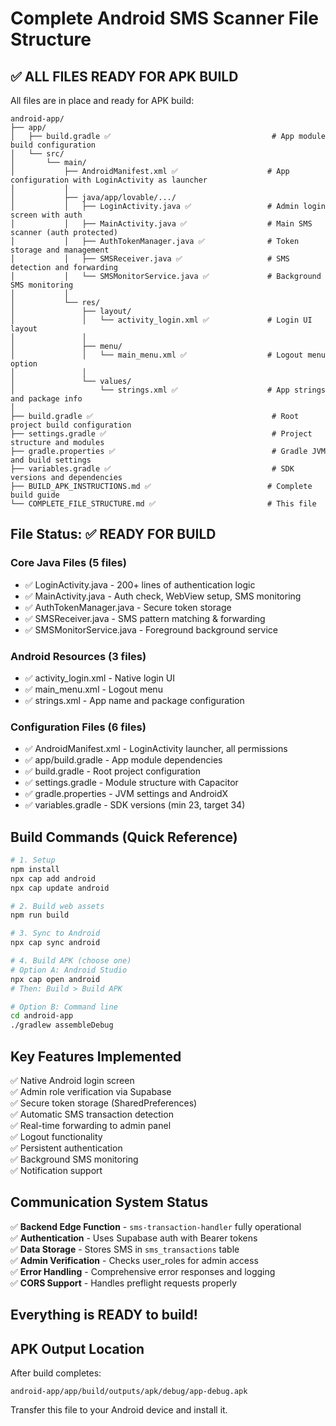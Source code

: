 # Complete Android SMS Scanner File Structure

## ✅ ALL FILES READY FOR APK BUILD

All files are in place and ready for APK build:

```
android-app/
├── app/
│   ├── build.gradle ✅                                    # App module build configuration
│   └── src/
│       └── main/
│           ├── AndroidManifest.xml ✅                    # App configuration with LoginActivity as launcher
│           │
│           ├── java/app/lovable/.../
│           │   ├── LoginActivity.java ✅                 # Admin login screen with auth
│           │   ├── MainActivity.java ✅                  # Main SMS scanner (auth protected)
│           │   ├── AuthTokenManager.java ✅              # Token storage and management
│           │   ├── SMSReceiver.java ✅                   # SMS detection and forwarding
│           │   └── SMSMonitorService.java ✅             # Background SMS monitoring
│           │
│           └── res/
│               ├── layout/
│               │   └── activity_login.xml ✅             # Login UI layout
│               │
│               ├── menu/
│               │   └── main_menu.xml ✅                  # Logout menu option
│               │
│               └── values/
│                   └── strings.xml ✅                    # App strings and package info
│
├── build.gradle ✅                                        # Root project build configuration
├── settings.gradle ✅                                     # Project structure and modules
├── gradle.properties ✅                                   # Gradle JVM and build settings
├── variables.gradle ✅                                    # SDK versions and dependencies
├── BUILD_APK_INSTRUCTIONS.md ✅                          # Complete build guide
└── COMPLETE_FILE_STRUCTURE.md ✅                         # This file

```

## File Status: ✅ READY FOR BUILD

### Core Java Files (5 files)
- ✅ LoginActivity.java - 200+ lines of authentication logic
- ✅ MainActivity.java - Auth check, WebView setup, SMS monitoring
- ✅ AuthTokenManager.java - Secure token storage
- ✅ SMSReceiver.java - SMS pattern matching & forwarding
- ✅ SMSMonitorService.java - Foreground background service

### Android Resources (3 files)
- ✅ activity_login.xml - Native login UI
- ✅ main_menu.xml - Logout menu
- ✅ strings.xml - App name and package configuration

### Configuration Files (6 files)
- ✅ AndroidManifest.xml - LoginActivity launcher, all permissions
- ✅ app/build.gradle - App module dependencies
- ✅ build.gradle - Root project configuration
- ✅ settings.gradle - Module structure with Capacitor
- ✅ gradle.properties - JVM settings and AndroidX
- ✅ variables.gradle - SDK versions (min 23, target 34)

## Build Commands (Quick Reference)

```bash
# 1. Setup
npm install
npx cap add android
npx cap update android

# 2. Build web assets
npm run build

# 3. Sync to Android
npx cap sync android

# 4. Build APK (choose one)
# Option A: Android Studio
npx cap open android
# Then: Build > Build APK

# Option B: Command line
cd android-app
./gradlew assembleDebug
```

## Key Features Implemented

✅ Native Android login screen  
✅ Admin role verification via Supabase  
✅ Secure token storage (SharedPreferences)  
✅ Automatic SMS transaction detection  
✅ Real-time forwarding to admin panel  
✅ Logout functionality  
✅ Persistent authentication  
✅ Background SMS monitoring  
✅ Notification support  

## Communication System Status

✅ **Backend Edge Function** - `sms-transaction-handler` fully operational  
✅ **Authentication** - Uses Supabase auth with Bearer tokens  
✅ **Data Storage** - Stores SMS in `sms_transactions` table  
✅ **Admin Verification** - Checks user_roles for admin access  
✅ **Error Handling** - Comprehensive error responses and logging  
✅ **CORS Support** - Handles preflight requests properly

## Everything is READY to build!

## APK Output Location

After build completes:
```
android-app/app/build/outputs/apk/debug/app-debug.apk
```

Transfer this file to your Android device and install it.
